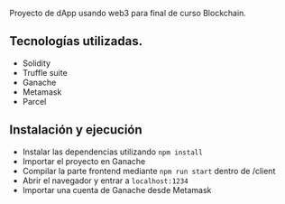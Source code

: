 Proyecto de dApp usando web3 para final de curso Blockchain.

## Tecnologías utilizadas.

- Solidity
- Truffle suite
- Ganache
- Metamask
- Parcel
## Instalación y ejecución

* Instalar las dependencias utilizando `npm install`
* Importar el proyecto en Ganache
* Compilar la parte frontend mediante `npm run start` dentro de /client
* Abrir el navegador y entrar a `localhost:1234` 
* Importar una cuenta de Ganache desde Metamask 
